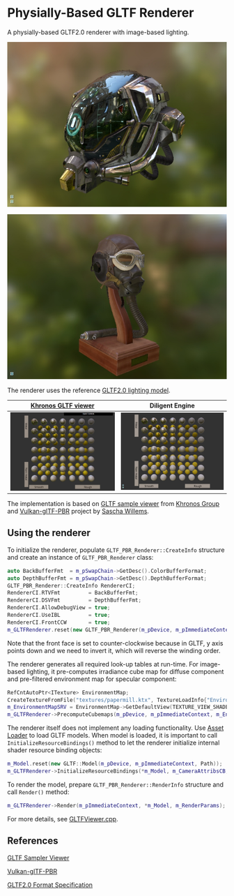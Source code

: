 # Physially-Based GLTF Renderer

A physially-based GLTF2.0 renderer with image-based lighting. 

![](screenshots/damaged_helmet.jpg)

![](screenshots/flight_helmet.jpg)

The renderer uses the reference
[GLTF2.0 lighting model](https://github.com/KhronosGroup/glTF/blob/master/specification/2.0/README.md#appendix-b-brdf-implementation).

|[Khronos GLTF viewer][1]| Diligent Engine        |
|------------------------|------------------------|
|![](screenshots/gltf_viewer_mr_spheres.jpg)|![](screenshots/mr_spheres.jpg)|


The implementation is based on [GLTF sample viewer][1] from 
[Khronos Group](https://github.com/KhronosGroup/glTF-Sample-Viewer) and
[Vulkan-glTF-PBR][2] project by [Sascha Willems](https://github.com/SaschaWillems).

## Using the renderer

To initialize the renderer, populate `GLTF_PBR_Renderer::CreateInfo` structure and
create an instance of `GLTF_PBR_Renderer` class:

```cpp
auto BackBufferFmt  = m_pSwapChain->GetDesc().ColorBufferFormat;
auto DepthBufferFmt = m_pSwapChain->GetDesc().DepthBufferFormat;
GLTF_PBR_Renderer::CreateInfo RendererCI;
RendererCI.RTVFmt         = BackBufferFmt;
RendererCI.DSVFmt         = DepthBufferFmt;
RendererCI.AllowDebugView = true;
RendererCI.UseIBL         = true;
RendererCI.FrontCCW       = true;
m_GLTFRenderer.reset(new GLTF_PBR_Renderer(m_pDevice, m_pImmediateContext, RendererCI));
```

Note that the front face is set to counter-clockwise because in GLTF, y axis points down and
we need to invert it, which will reverse the winding order.

The renderer generates all required look-up tables at run-time. For image-based lighting,
it pre-computes irradiance cube map for diffuse component and pre-filtered environment map
for specular component:

```cpp
RefCntAutoPtr<ITexture> EnvironmentMap;
CreateTextureFromFile("textures/papermill.ktx", TextureLoadInfo{"Environment map"}, m_pDevice, &EnvironmentMap);
m_EnvironmentMapSRV = EnvironmentMap->GetDefaultView(TEXTURE_VIEW_SHADER_RESOURCE);
m_GLTFRenderer->PrecomputeCubemaps(m_pDevice, m_pImmediateContext, m_EnvironmentMapSRV);
```

The renderer itself does not implement any loading functionality. Use
[Asset Loader](https://github.com/DiligentGraphics/DiligentTools/tree/master/AssetLoader) to load GLTF
models. When model is loaded, it is important to call `InitializeResourceBindings()` method
to let the renderer initialize internal shader resource binding objects:

```cpp
m_Model.reset(new GLTF::Model(m_pDevice, m_pImmediateContext, Path));
m_GLTFRenderer->InitializeResourceBindings(*m_Model, m_CameraAttribsCB, m_LightAttribsCB);
```

To render the model, prepare `GLTF_PBR_Renderer::RenderInfo` structure and call
`Render()` method:

```cpp
m_GLTFRenderer->Render(m_pImmediateContext, *m_Model, m_RenderParams);
```

For more details, see [GLTFViewer.cpp](https://github.com/DiligentGraphics/DiligentSamples/blob/master/Samples/GLTFViewer/src/GLTFViewer.cpp).

## References

[GLTF Sampler Viewer][1]

[Vulkan-glTF-PBR][2]

[GLTF2.0 Format Specification][3]

[1]: https://github.com/KhronosGroup/glTF-Sample-Viewer
[2]: https://github.com/SaschaWillems/Vulkan-glTF-PBR
[3]: https://github.com/KhronosGroup/glTF

